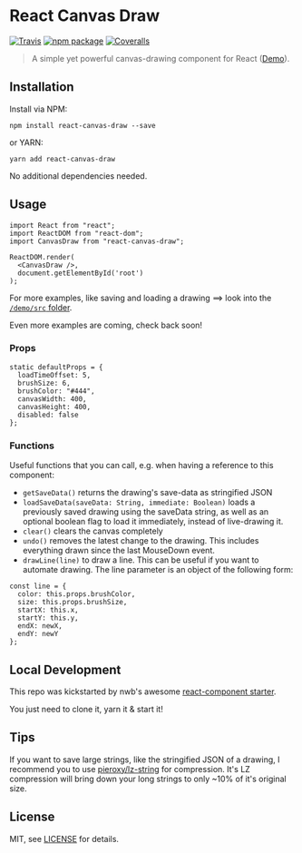 # React Canvas Draw

[![Travis][build-badge]][build]
[![npm package][npm-badge]][npm]
[![Coveralls][coveralls-badge]][coveralls]

> A simple yet powerful canvas-drawing component for React ([Demo](https://mbeierl.github.io/react-canvas-draw/)).

## Installation

Install via NPM:

```
npm install react-canvas-draw --save
```

or YARN:

```
yarn add react-canvas-draw
```

No additional dependencies needed.

## Usage

```
import React from "react";
import ReactDOM from "react-dom";
import CanvasDraw from "react-canvas-draw";

ReactDOM.render(
  <CanvasDraw />,
  document.getElementById('root')
);
```

For more examples, like saving and loading a drawing ==> look into the [`/demo/src` folder](https://github.com/mBeierl/react-canvas-draw/tree/master/demo/src).

Even more examples are coming, check back soon!

### Props

```
static defaultProps = {
  loadTimeOffset: 5,
  brushSize: 6,
  brushColor: "#444",
  canvasWidth: 400,
  canvasHeight: 400,
  disabled: false
};
```

### Functions

Useful functions that you can call, e.g. when having a reference to this component:

* `getSaveData()` returns the drawing's save-data as stringified JSON
* `loadSaveData(saveData: String, immediate: Boolean)` loads a previously saved drawing using the saveData string, as well as an optional boolean flag to load it immediately, instead of live-drawing it.
* `clear()` clears the canvas completely
* `undo()` removes the latest change to the drawing. This includes everything drawn since the last MouseDown event.
* `drawLine(line)` to draw a line. This can be useful if you want to automate drawing. The line parameter is an object of the following form:

```
const line = {
  color: this.props.brushColor,
  size: this.props.brushSize,
  startX: this.x,
  startY: this.y,
  endX: newX,
  endY: newY
};
```

## Local Development

This repo was kickstarted by nwb's awesome [react-component starter](https://github.com/insin/nwb/blob/master/docs/guides/ReactComponents.md#developing-react-components-and-libraries-with-nwb).

You just need to clone it, yarn it & start it!

## Tips

If you want to save large strings, like the stringified JSON of a drawing, I recommend you to use [pieroxy/lz-string](https://github.com/pieroxy/lz-string) for compression. It's LZ compression will bring down your long strings to only ~10% of it's original size.

## License

MIT, see [LICENSE](https://github.com/mBeierl/react-canvas-draw/blob/master/LICENSE) for details.

[build-badge]: https://img.shields.io/travis/mBeierl/react-canvas-draw/master.png?style=flat-square
[build]: https://travis-ci.org/mBeierl/react-canvas-draw
[npm-badge]: https://img.shields.io/npm/v/react-canvas-draw.png?style=flat-square
[npm]: https://www.npmjs.org/package/react-canvas-draw
[coveralls-badge]: https://img.shields.io/coveralls/mBeierl/react-canvas-draw/master.png?style=flat-square
[coveralls]: https://coveralls.io/github/mBeierl/react-canvas-draw
